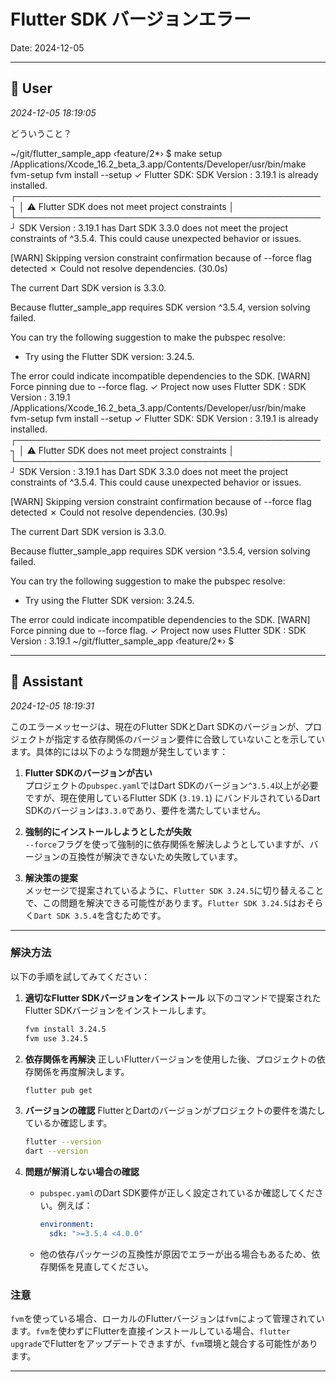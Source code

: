 # Flutter SDK バージョンエラー

Date: 2024-12-05

---

## 👤 User
*2024-12-05 18:19:05*

どういうこと？

~/git/flutter_sample_app  ‹feature/2*› $ make setup       
/Applications/Xcode_16.2_beta_3.app/Contents/Developer/usr/bin/make fvm-setup
fvm install --setup
✓ Flutter SDK: SDK Version : 3.19.1 is already installed.
┌─────────────────────────────────────────────────┐
│ ⚠ Flutter SDK does not meet project constraints │
└─────────────────────────────────────────────────┘
SDK Version : 3.19.1 has Dart SDK 3.3.0 does not meet the project constraints of ^3.5.4.
This could cause unexpected behavior or issues.

[WARN] Skipping version constraint confirmation because of --force flag detected
✗ Could not resolve dependencies. (30.0s)

The current Dart SDK version is 3.3.0.

Because flutter_sample_app requires SDK version ^3.5.4, version solving failed.


You can try the following suggestion to make the pubspec resolve:
* Try using the Flutter SDK version: 3.24.5. 

The error could indicate incompatible dependencies to the SDK.
[WARN] Force pinning due to --force flag.
✓ Project now uses Flutter SDK : SDK Version : 3.19.1
/Applications/Xcode_16.2_beta_3.app/Contents/Developer/usr/bin/make fvm-setup
fvm install --setup
✓ Flutter SDK: SDK Version : 3.19.1 is already installed.
┌─────────────────────────────────────────────────┐
│ ⚠ Flutter SDK does not meet project constraints │
└─────────────────────────────────────────────────┘
SDK Version : 3.19.1 has Dart SDK 3.3.0 does not meet the project constraints of ^3.5.4.
This could cause unexpected behavior or issues.

[WARN] Skipping version constraint confirmation because of --force flag detected
✗ Could not resolve dependencies. (30.9s)

The current Dart SDK version is 3.3.0.

Because flutter_sample_app requires SDK version ^3.5.4, version solving failed.


You can try the following suggestion to make the pubspec resolve:
* Try using the Flutter SDK version: 3.24.5. 

The error could indicate incompatible dependencies to the SDK.
[WARN] Force pinning due to --force flag.
✓ Project now uses Flutter SDK : SDK Version : 3.19.1
~/git/flutter_sample_app  ‹feature/2*› $

---

## 🤖 Assistant
*2024-12-05 18:19:31*

このエラーメッセージは、現在のFlutter SDKとDart SDKのバージョンが、プロジェクトが指定する依存関係のバージョン要件に合致していないことを示しています。具体的には以下のような問題が発生しています：

1. **Flutter SDKのバージョンが古い**  
   プロジェクトの`pubspec.yaml`ではDart SDKのバージョン`^3.5.4`以上が必要ですが、現在使用しているFlutter SDK (`3.19.1`) にバンドルされているDart SDKのバージョンは`3.3.0`であり、要件を満たしていません。

2. **強制的にインストールしようとしたが失敗**  
   `--force`フラグを使って強制的に依存関係を解決しようとしていますが、バージョンの互換性が解決できないため失敗しています。

3. **解決策の提案**  
   メッセージで提案されているように、`Flutter SDK 3.24.5`に切り替えることで、この問題を解決できる可能性があります。`Flutter SDK 3.24.5`はおそらく`Dart SDK 3.5.4`を含むためです。

---

### 解決方法
以下の手順を試してみてください：

1. **適切なFlutter SDKバージョンをインストール**
   以下のコマンドで提案されたFlutter SDKバージョンをインストールします。
   ```bash
   fvm install 3.24.5
   fvm use 3.24.5
   ```

2. **依存関係を再解決**
   正しいFlutterバージョンを使用した後、プロジェクトの依存関係を再度解決します。
   ```bash
   flutter pub get
   ```

3. **バージョンの確認**
   FlutterとDartのバージョンがプロジェクトの要件を満たしているか確認します。
   ```bash
   flutter --version
   dart --version
   ```

4. **問題が解消しない場合の確認**
   - `pubspec.yaml`のDart SDK要件が正しく設定されているか確認してください。例えば：
     ```yaml
     environment:
       sdk: ">=3.5.4 <4.0.0"
     ```
   - 他の依存パッケージの互換性が原因でエラーが出る場合もあるため、依存関係を見直してください。

### 注意
`fvm`を使っている場合、ローカルのFlutterバージョンは`fvm`によって管理されています。`fvm`を使わずにFlutterを直接インストールしている場合、`flutter upgrade`でFlutterをアップデートできますが、`fvm`環境と競合する可能性があります。

---
